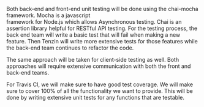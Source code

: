 Both back-end and front-end unit testing will be done using the chai-mocha framework. Mocha is a javascript        
framework for Node.js which allows Asynchronous testing. Chai is an assertion library helpful for RESTful API testing. For the testing process, the back end team will write a basic test that will fail when making a new feature. Then Tenzin will write more extensive tests for those features while the back-end team continues to refactor the code.

The same approach will be taken for client-side testing as well. Both approaches will require extensive communication with both the front and back-end teams. 

For Travis CI, we will make sure to have good test coverage. We will make sure to cover 100% of all the functionality we want to provide. This will be done by writing extensive unit tests for any functions that are testable.
